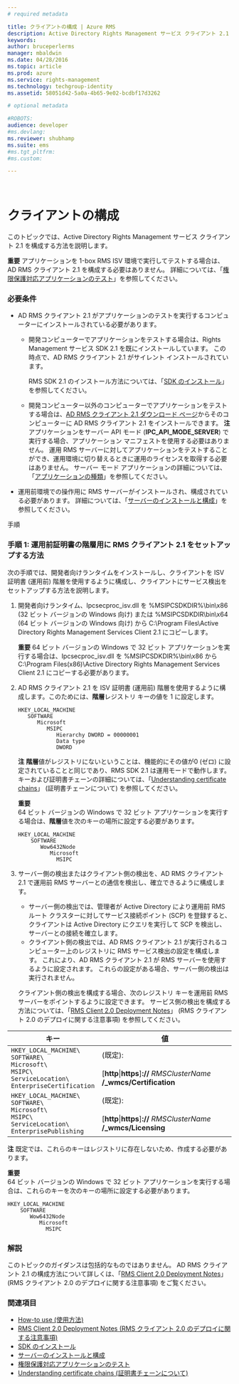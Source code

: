 ```yaml
---
# required metadata

title: クライアントの構成 | Azure RMS
description: Active Directory Rights Management サービス クライアント 2.1 を構成する手順を説明します。
keywords:
author: bruceperlerms
manager: mbaldwin
ms.date: 04/28/2016
ms.topic: article
ms.prod: azure
ms.service: rights-management
ms.technology: techgroup-identity
ms.assetid: 58051d42-5a0a-4b65-9e02-bcdbf17d3262

# optional metadata

#ROBOTS:
audience: developer
#ms.devlang:
ms.reviewer: shubhamp
ms.suite: ems
#ms.tgt_pltfrm:
#ms.custom:

---
```


﻿
# クライアントの構成

このトピックでは、Active Directory Rights Management サービス クライアント 2.1 を構成する方法を説明します。

**重要**  アプリケーションを 1-box RMS ISV 環境で実行してテストする場合は、AD RMS クライアント 2.1 を構成する必要はありません。 詳細については、「[権限保護対応アプリケーションのテスト](running-your-first-application.md)」を参照してください。

 

### 必要条件

-   AD RMS クライアント 2.1 がアプリケーションのテストを実行するコンピューターにインストールされている必要があります。

    -   開発コンピューターでアプリケーションをテストする場合は、Rights Management サービス SDK 2.1 を既にインストールしています。 この時点で、AD RMS クライアント 2.1 がサイレント インストールされています。

        RMS SDK 2.1 のインストール方法については、「[SDK のインストール](create-your-first-rights-aware-application.md)」を参照してください。

    -   開発コンピューター以外のコンピューターでアプリケーションをテストする場合は、[AD RMS クライアント 2.1 ダウンロード ページ](http://www.microsoft.com/en-us/download/details.aspx?id=38396)からそのコンピューターに AD RMS クライアント 2.1 をインストールできます。
        **注**  アプリケーションをサーバー API モード (**IPC\_API\_MODE\_SERVER**) で実行する場合、アプリケーション マニフェストを使用する必要はありません。 運用 RMS サーバーに対してアプリケーションをテストすることができ、運用環境に切り替えるときに運用のライセンスを取得する必要はありません。 サーバー モード アプリケーションの詳細については、「[アプリケーションの種類](application-types.md)」を参照してください。

         

-   運用前環境での操作用に RMS サーバーがインストールされ、構成されている必要があります。 詳細については、「[サーバーのインストールと構成](how-to-install-and-configure-an-rms-server.md)」を参照してください。

手順

### 手順 1: 運用前証明書の階層用に RMS クライアント 2.1 をセットアップする方法

次の手順では、開発者向けランタイムをインストールし、クライアントを ISV 証明書 (運用前) 階層を使用するように構成し、クライアントにサービス検出をセットアップする方法を説明します。

1.  開発者向けランタイム、Ipcsecproc\_isv.dll を %MSIPCSDKDIR%\\bin\\x86 (32 ビット バージョンの Windows 向け) または %MSIPCSDKDIR\\bin\\x64 (64 ビット バージョンの Windows 向け) から C:\\Program Files\\Active Directory Rights Management Services Client 2.1 にコピーします。

    **重要**  64 ビット バージョンの Windows で 32 ビット アプリケーションを実行する場合は、Ipcsecproc\_isv.dll を %MSIPCSDKDIR%\\bin\\x86 から C:\\Program Files(x86)\\Active Directory Rights Management Services Client 2.1 にコピーする必要があります。

     

2.  AD RMS クライアント 2.1 を ISV 証明書 (運用前) 階層を使用するように構成します。このためには、**階層**レジストリ キーの値を 1 に設定します。

    ```
    HKEY_LOCAL_MACHINE
       SOFTWARE
          Microsoft
             MSIPC
                Hierarchy DWORD = 00000001
                Data type
                DWORD
    ```

    **注**  **階層**値がレジストリにないということは、機能的にその値が0 (ゼロ) に設定されていることと同じであり、RMS SDK 2.1 は運用モードで動作します。 キーおよび証明書チェーンの詳細については、「[Understanding certificate chains](understanding-certificate-chains.md)」 (証明書チェーンについて) を参照してください。

    **重要**  
    64 ビット バージョンの Windows で 32 ビット アプリケーションを実行する場合は、**階層**値を次のキーの場所に設定する必要があります。

    ```
    HKEY_LOCAL_MACHINE
        SOFTWARE
           Wow6432Node
              Microsoft
                MSIPC
    ```
     

3.  サーバー側の検出またはクライアント側の検出を、AD RMS クライアント 2.1 で運用前 RMS サーバーとの通信を検出し、確立できるように構成します。

    -   サーバー側の検出では、管理者が Active Directory により運用前 RMS ルート クラスターに対してサービス接続ポイント (SCP) を登録すると、クライアントは Active Directory にクエリを実行して SCP を検出し、サーバーとの接続を確立します。
    -   クライアント側の検出では、AD RMS クライアント 2.1 が実行されるコンピューター上のレジストリに RMS サービス検出の設定を構成します。 これにより、AD RMS クライアント 2.1 が RMS サーバーを使用するように設定されます。 これらの設定がある場合、サーバー側の検出は実行されません。

    クライアント側の検出を構成する場合、次のレジストリ キーを運用前 RMS サーバーをポイントするように設定できます。 サービス側の検出を構成する方法については、「[RMS Client 2.0 Deployment Notes](https://TechNet.Microsoft.Com/en-us/library/jj159267(WS.10).aspx)」 (RMS クライアント 2.0 のデプロイに関する注意事項) を参照してください。

|キー|値|
|---|-----|
|`HKEY_LOCAL_MACHINE\`<br>`SOFTWARE\`<br>`Microsoft\`<br>`MSIPC\`<br>`ServiceLocation\`<br>`EnterpriseCertification`|(既定):<br><br> [**http**&#124;**https**]**://** *RMSClusterName* **/_wmcs/Certification**|
|`HKEY_LOCAL_MACHINE\`<br>`SOFTWARE\`<br>`Microsoft\`<br>`MSIPC\`<br>`ServiceLocation\`<br>`EnterprisePublishing`|(既定):<br><br> [**http**&#124;**https**]**://** *RMSClusterName* **/_wmcs/Licensing**|


**注**  既定では、これらのキーはレジストリに存在しないため、作成する必要があります。
     
**重要**  
    64 ビット バージョンの Windows で 32 ビット アプリケーションを実行する場合は、これらのキーを次のキーの場所に設定する必要があります。


    HKEY_LOCAL_MACHINE
        SOFTWARE
           Wow6432Node
              Microsoft
                MSIPC
    

### 解説

このトピックのガイダンスは包括的なものではありません。 AD RMS クライアント 2.1 の構成方法について詳しくは、「[RMS Client 2.0 Deployment Notes](https://TechNet.Microsoft.Com/en-us/library/jj159267(WS.10).aspx)」 (RMS クライアント 2.0 のデプロイに関する注意事項) をご覧ください。

### 関連項目


* [How-to use (使用方法)](how-to-use-msipc.md)
* [RMS Client 2.0 Deployment Notes (RMS クライアント 2.0 のデプロイに関する注意事項)](https://TechNet.Microsoft.Com/en-us/library/jj159267(WS.10).aspx)
* [SDK のインストール](create-your-first-rights-aware-application.md)
* [サーバーのインストールと構成](how-to-install-and-configure-an-rms-server.md)
* [権限保護対応アプリケーションのテスト](running-your-first-application.md)
* [Understanding certificate chains (証明書チェーンについて)](understanding-certificate-chains.md)
 

 


<!--HONumber=Apr16_HO3-->


